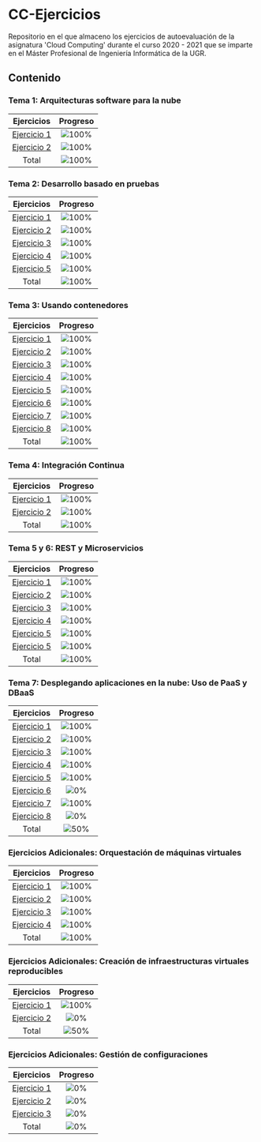 # CC-Ejercicios

Repositorio en el que almaceno los ejercicios de autoevaluación de la asignatura 'Cloud Computing' durante el curso 2020 - 2021 que se imparte en el Máster Profesional de Ingeniería Informática de la UGR.

## Contenido

### Tema 1: Arquitecturas software para la nube 

| Ejercicios    | Progreso |
|:-------------:|:--------:|
|[Ejercicio 1](https://github.com/pepitoenpeligro/CC-Ejercicios/blob/master/01.md#ejercicio-1)|![100%](https://progress-bar.dev/100)|
|[Ejercicio 2](https://github.com/pepitoenpeligro/CC-Ejercicios/blob/master/01.md#ejercicio-2)|![100%](https://progress-bar.dev/100)|
| Total |![100%](https://progress-bar.dev/100)|


### Tema 2: Desarrollo basado en pruebas

| Ejercicios    | Progreso |
|:-------------:|:--------:|
|[Ejercicio 1](https://github.com/pepitoenpeligro/CC-Ejercicios/blob/master/02.md#ejercicio-1)|![100%](https://progress-bar.dev/100)|
|[Ejercicio 2](https://github.com/pepitoenpeligro/CC-Ejercicios/blob/master/02.md#ejercicio-2)|![100%](https://progress-bar.dev/100)|
|[Ejercicio 3](https://github.com/pepitoenpeligro/CC-Ejercicios/blob/master/02.md#ejercicio-3)|![100%](https://progress-bar.dev/100)|
|[Ejercicio 4](https://github.com/pepitoenpeligro/CC-Ejercicios/blob/master/02.md#ejercicio-4)|![100%](https://progress-bar.dev/100)|
|[Ejercicio 5](https://github.com/pepitoenpeligro/CC-Ejercicios/blob/master/02.md#ejercicio-5)|![100%](https://progress-bar.dev/100)|
| Total |![100%](https://progress-bar.dev/100)|


### Tema 3: Usando contenedores

| Ejercicios    | Progreso |
|:-------------:|:--------:|
|[Ejercicio 1](https://github.com/pepitoenpeligro/CC-Ejercicios/blob/master/03.md#ejercicio-1)|![100%](https://progress-bar.dev/100)|
|[Ejercicio 2](https://github.com/pepitoenpeligro/CC-Ejercicios/blob/master/03.md#ejercicio-2)|![100%](https://progress-bar.dev/100)|
|[Ejercicio 3](https://github.com/pepitoenpeligro/CC-Ejercicios/blob/master/03.md#ejercicio-3)|![100%](https://progress-bar.dev/100)|
|[Ejercicio 4](https://github.com/pepitoenpeligro/CC-Ejercicios/blob/master/03.md#ejercicio-4)|![100%](https://progress-bar.dev/100)|
|[Ejercicio 5](https://github.com/pepitoenpeligro/CC-Ejercicios/blob/master/03.md#ejercicio-5)|![100%](https://progress-bar.dev/100)|
|[Ejercicio 6](https://github.com/pepitoenpeligro/CC-Ejercicios/blob/master/03.md#ejercicio-6)|![100%](https://progress-bar.dev/100)|
|[Ejercicio 7](https://github.com/pepitoenpeligro/CC-Ejercicios/blob/master/03.md#ejercicio-7)|![100%](https://progress-bar.dev/100)|
|[Ejercicio 8](https://github.com/pepitoenpeligro/CC-Ejercicios/blob/master/03.md#ejercicio-8)|![100%](https://progress-bar.dev/100)|
| Total |![100%](https://progress-bar.dev/100)|


### Tema 4: Integración Continua

| Ejercicios    | Progreso |
|:-------------:|:--------:|
|[Ejercicio 1](https://github.com/pepitoenpeligro/CC-Ejercicios/blob/master/02.md#ejercicio-5)|![100%](https://progress-bar.dev/100)|
|[Ejercicio 2](https://github.com/pepitoenpeligro/CC-Ejercicios/blob/master/02.md#ejercicio-5)|![100%](https://progress-bar.dev/100)|
| Total |![100%](https://progress-bar.dev/100)|


### Tema 5 y 6: REST y Microservicios

| Ejercicios    | Progreso |
|:-------------:|:--------:|
|[Ejercicio 1](https://github.com/pepitoenpeligro/CC-Ejercicios/blob/master/04.md#ejercicio-1)|![100%](https://progress-bar.dev/100)|
|[Ejercicio 2](https://github.com/pepitoenpeligro/CC-Ejercicios/blob/master/04.md#ejercicio-2)|![100%](https://progress-bar.dev/100)|
|[Ejercicio 3](https://github.com/pepitoenpeligro/CC-Ejercicios/blob/master/04.md#ejercicio-3)|![100%](https://progress-bar.dev/100)|
|[Ejercicio 4](https://github.com/pepitoenpeligro/CC-Ejercicios/blob/master/04.md#ejercicio-4)|![100%](https://progress-bar.dev/100)|
|[Ejercicio 5](https://github.com/pepitoenpeligro/CC-Ejercicios/blob/master/04.md#ejercicio-5)|![100%](https://progress-bar.dev/100)|
|[Ejercicio 5](https://github.com/pepitoenpeligro/CC-Ejercicios/blob/master/04.md#ejercicio-6)|![100%](https://progress-bar.dev/100)|
| Total |![100%](https://progress-bar.dev/100)|



### Tema 7:  Desplegando aplicaciones en la nube: Uso de PaaS y DBaaS

| Ejercicios    | Progreso |
|:-------------:|:--------:|
|[Ejercicio 1](https://github.com/pepitoenpeligro/CC-Ejercicios/blob/master/08.md#ejercicio-1)|![100%](https://progress-bar.dev/100)|
|[Ejercicio 2](https://github.com/pepitoenpeligro/CC-Ejercicios/blob/master/08.md#ejercicio-2)|![100%](https://progress-bar.dev/100)|
|[Ejercicio 3](https://github.com/pepitoenpeligro/CC-Ejercicios/blob/master/08.md#ejercicio-3)|![100%](https://progress-bar.dev/100)|
|[Ejercicio 4](https://github.com/pepitoenpeligro/CC-Ejercicios/blob/master/08.md#ejercicio-4)|![100%](https://progress-bar.dev/100)|
|[Ejercicio 5](https://github.com/pepitoenpeligro/CC-Ejercicios/blob/master/08.md#ejercicio-5)|![100%](https://progress-bar.dev/100)|
|[Ejercicio 6](https://github.com/pepitoenpeligro/CC-Ejercicios/blob/master/08.md#ejercicio-6)|![0%](https://progress-bar.dev/0)|
|[Ejercicio 7](https://github.com/pepitoenpeligro/CC-Ejercicios/blob/master/08.md#ejercicio-7)|![100%](https://progress-bar.dev/100)|
|[Ejercicio 8](https://github.com/pepitoenpeligro/CC-Ejercicios/blob/master/08.md#ejercicio-8)|![0%](https://progress-bar.dev/0)|
| Total |![50%](https://progress-bar.dev/50)|



### Ejercicios Adicionales: Orquestación de máquinas virtuales

| Ejercicios    | Progreso |
|:-------------:|:--------:|
|[Ejercicio 1](https://github.com/pepitoenpeligro/CC-Ejercicios/blob/master/07.md#ejercicio-1)|![100%](https://progress-bar.dev/100)|
|[Ejercicio 2](https://github.com/pepitoenpeligro/CC-Ejercicios/blob/master/07.md#ejercicio-2)|![100%](https://progress-bar.dev/100)|
|[Ejercicio 3](https://github.com/pepitoenpeligro/CC-Ejercicios/blob/master/07.md#ejercicio-3)|![100%](https://progress-bar.dev/100)|
|[Ejercicio 4](https://github.com/pepitoenpeligro/CC-Ejercicios/blob/master/07.md#ejercicio-4)|![100%](https://progress-bar.dev/100)|
| Total |![100%](https://progress-bar.dev/100)|


### Ejercicios Adicionales: Creación de infraestructuras virtuales reproducibles

| Ejercicios    | Progreso |
|:-------------:|:--------:|
|[Ejercicio 1](https://github.com/pepitoenpeligro/CC-Ejercicios/blob/master/06.md#ejercicio-1)|![100%](https://progress-bar.dev/100)|
|[Ejercicio 2](https://github.com/pepitoenpeligro/CC-Ejercicios/blob/master/07.md#ejercicio-2)|![0%](https://progress-bar.dev/0)|
| Total |![50%](https://progress-bar.dev/50)|


### Ejercicios Adicionales: Gestión de configuraciones

| Ejercicios    | Progreso |
|:-------------:|:--------:|
|[Ejercicio 1](https://github.com/pepitoenpeligro/CC-Ejercicios/blob/master/05.md#ejercicio-1)|![0%](https://progress-bar.dev/0)|
|[Ejercicio 2](https://github.com/pepitoenpeligro/CC-Ejercicios/blob/master/05.md#ejercicio-2)|![0%](https://progress-bar.dev/0)|
|[Ejercicio 3](https://github.com/pepitoenpeligro/CC-Ejercicios/blob/master/05.md#ejercicio-3)|![0%](https://progress-bar.dev/0)|
| Total |![0%](https://progress-bar.dev/0)|



